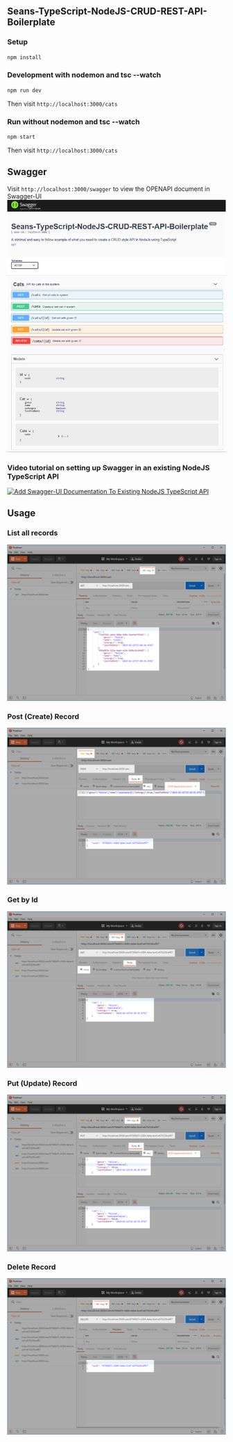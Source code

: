 ## Seans-TypeScript-NodeJS-CRUD-REST-API-Boilerplate 

### Setup

```bash
npm install
```

### Development with nodemon and tsc --watch

```bash
npm run dev
```

Then visit `http://localhost:3000/cats`

### Run without nodemon and tsc --watch

```bash
npm start
```

Then visit `http://localhost:3000/cats`

## Swagger

Visit `http://localhost:3000/swagger` to view the OPENAPI document in Swagger-UI
![Swagger-UI](docs/swagger.png)



### Video tutorial on setting up Swagger in an existing NodeJS TypeScript API
[![Add Swagger-UI Documentation To Existing NodeJS TypeScript API](https://img.youtube.com/vi/qemG0CWOx1I/0.jpg)](https://youtu.be/qemG0CWOx1I)

## Usage

### List all records
![Example Get all records](docs/get-example.png)


### Post (Create) Record
![Example Post (Create) new record](docs/post-example.png)


### Get by Id
![Example Get by ID](docs/get-id-example.png)


### Put (Update) Record
![Example Put (Update)](docs/put-example.png)


### Delete Record
![Example Delete](docs/delete-example.png)




